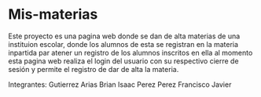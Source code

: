 # Mis-materias
Este proyecto es una pagina web donde se dan de alta materias de una instituion escolar, donde los alumnos de esta
se registran en la materia inpartida par atener un registro de los alumnos inscritos en ella
al momento esta pagina web realiza el login del usuario con su respectivo cierre de sesión y permite el registro de dar de alta la materia.

Integrantes:
Gutierrez Arias Brian Isaac 
Perez Perez Francisco Javier
